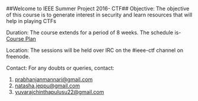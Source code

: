 ##Welcome to IEEE Summer Project 2016- CTF##
Objective:
The objective of this course is to generate interest in security and learn resources that will help in playing CTFs

Duration:
The course extends for a period of 8 weeks. The schedule is- [Course Plan](https://goo.gl/hVpDSk)

Location:
The sessions will be held over IRC on the #ieee-ctf channel on freenode.
 
Contact:
For any doubts or queries, contact:
	

 1. prabhanjanmannari@gmail.com
 2. natasha.jeppu@gmail.com
 3. yuvarajchinthapulusu22@gmail.com

	


